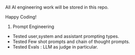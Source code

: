 All AI engineering work will be stored in this repo.

Happy Coding!

1) Prompt Engineering
 - Tested user,system and assistant prompting types. 
 - Tested Few shot prompts and chain of thought prompts.
 - Tested Evals : LLM as judge in particular.
